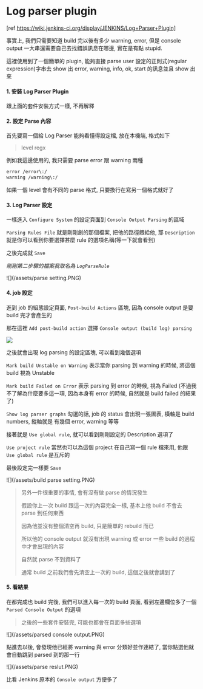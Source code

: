 Log parser plugin
====

[ref https://wiki.jenkins-ci.org/display/JENKINS/Log+Parser+Plugin]

事實上, 我們只需要知道 build 完以後有多少 warning, error, 但是 console output 一大串還需要自己去找錯誤訊息在哪邊, 實在是有點 stupid.

這裡使用到了一個簡單的 plugin, 能夠直接 parse user 設定的正則式(regular expression)字串去 show 出 error, warning, info, ok, start 的訊息並且 show 出來

#### 1. 安裝 Log Parser Plugin

跟上面的套件安裝方式一樣, 不再解釋

#### 2. 設定 Parse 內容

首先要寫一個給 Log Parser 能夠看懂得設定檔, 放在本機端, 格式如下

> level regx

例如我這邊使用的, 我只需要 parse error 跟 warning 兩種
```bash
error /error\:/
warning /warning\:/
```

如果一個 level 會有不同的 parse 格式, 只要換行在寫另一個格式就好了

#### 3. Log Parser 設定

一樣進入 ```Configure System``` 的設定頁面到 ```Console Output Parsing``` 的區域

```Parsing Rules File``` 就是剛剛創的那個檔案, 把他的路徑餵給他, 那 ```Description``` 就是你可以看到你要選擇甚麼 rule 的選項名稱(等一下就會看到)

之後完成就 ```Save```

_剛剛第二步驟的檔案我取名為 ```LogParseRule```_

![](/assets/parse setting.PNG)

#### 4. job 設定

進到 job 的組態設定頁面, ```Post-build Actions``` 區塊, 因為 console output 是要 build 完才會產生的

那在這裡 ```Add post-build action``` 選擇 ```Console output (build log) parsing```

![](/assets/postbuildstep.PNG)

之後就會出現 log parsing 的設定區塊, 可以看到幾個選項

```Mark build Unstable on Warning``` 表示當你 parsing 到 warning 的時候, 將這個 build 視為 Unstable

```Mark build Failed on Error``` 表示 parsing 到 error 的時候, 視為 Failed (不過我不了解為什麼要多這一項, 因為本身有 error 的時候, 自然就是 build failed  的結果了)

```Show log parser graphs``` 勾選的話, job 的 status 會出現一張圖表, 橫軸是 build numbers, 縱軸就是 有幾個 error, warning 等等

接著就是 ```Use global rule```, 就可以看到剛剛設定的 Description 選項了

```Use project rule``` 當然也可以為這個 project 在自己寫一個 rule 檔來用, 他跟 ```Use global rule``` 是互斥的

最後設定完一樣要 ```Save```

![](/assets/build parse setting.PNG)

> 另外一件很重要的事情, 會有沒有做 parse 的情況發生
>
> 假設你上一次 build 跟這一次的內容完全一樣, 基本上他 build 不會去 parse 到任何東西
>
> 因為他並沒有整個清空再 build, 只是簡單的 rebuild 而已
>
> 所以他的 console output 就沒有出現 warning 或 error 一些 build 的過程中才會出現的內容
>
> 自然就 parse 不到資料了
>
> 通常 build 之前我們會先清空上一次的 build, 這個之後就會講到了

#### 5. 看結果

在都完成也 build 完後, 我們可以進入每一次的 build 頁面, 看到左邊欄位多了一個 ```Parsed Console Output``` 的選項

> 之後的一些套件安裝完, 可能也都會在頁面多些選項

![](/assets/parsed console output.PNG)

點進去以後, 會發現他已經將 warning 與 error 分類好並作連結了, 當你點選他就會自動跳到 parsed 到的那一行

![](/assets/parse reslut.PNG)

比看 Jenkins 原本的 ```Console output``` 方便多了